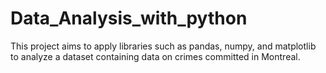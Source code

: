 # Data_Analysis_with_python
 This project aims to apply libraries such as pandas, numpy, and matplotlib to analyze a dataset containing data on crimes committed in Montreal.
